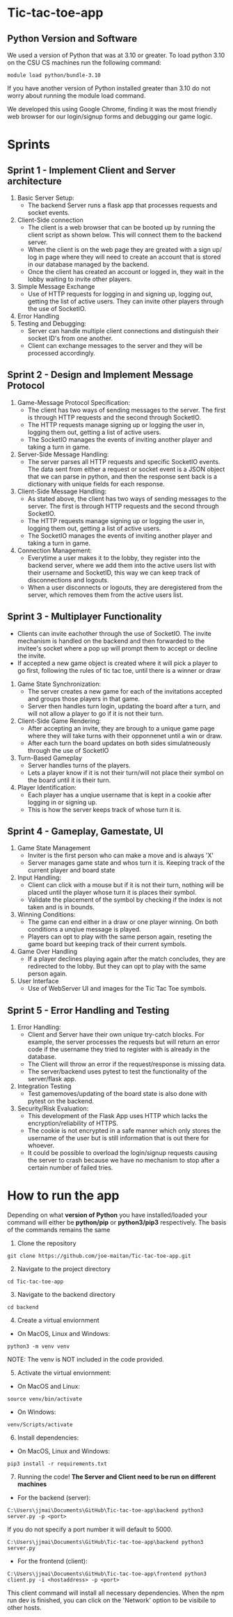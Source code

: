# Tic-tac-toe-app

## Python Version and Software
We used a version of Python that was at 3.10 or greater. To load python 3.10 on the CSU CS machines run the following command:
```
module load python/bundle-3.10
```

If you have another version of Python installed greater than 3.10 do not worry about running the module load command.

We developed this using Google Chrome, finding it was the most friendly web browser for our login/signup forms and debugging our game logic.

# Sprints
## Sprint 1 - Implement Client and Server architecture
1. Basic Server Setup:
   - The backend Server runs a flask app that processes requests and socket events.
2. Client-Side connection
   - The client is a web browser that can be booted up by running the client script as shown below. This will connect them to the backend server.
   - When the client is on the web page they are greated with a sign up/ log in page where they will need to create an account that is stored in our database managed by the backend.
   - Once the client has created an account or logged in, they wait in the lobby waiting to invite other players.
3. Simple Message Exchange
   - Use of HTTP requests for logging in and signing up, logging out, getting the list of active users. They can invite other players through the use of SocketIO.
4. Error Handling
5. Testing and Debugging:
   - Server can handle multiple client connections and distinguish their socket ID's from one another.
   - Client can exchange messages to the server and they will be processed accordingly.

## Sprint 2 - Design and Implement Message Protocol
1. Game-Message Protocol Specification:
   - The client has two ways of sending messages to the server. The first is through HTTP requests and the second through SocketIO.
   - The HTTP requests manage signing up or logging the user in, logging them out, getting a list of active users.
   - The SocketIO manages the events of inviting another player and taking a turn in game.
2. Server-Side Message Handling:
   - The server parses all HTTP requests and specific SocketIO events. The data sent from either a request or socket event is a JSON object that we can parse in python, and then the response sent back is a dictionary with unique fields for each response.
3. Client-Side Message Handling:
   - As stated above, the client has two ways of sending messages to the server. The first is through HTTP requests and the second through SocketIO.
   - The HTTP requests manage signing up or logging the user in, logging them out, getting a list of active users.
   - The SocketIO manages the events of inviting another player and taking a turn in game.
4. Connection Management:
   - Everytime a user makes it to the lobby, they register into the backend server, where we add them into the active users list with their username and SocketID, this way we can keep track of disconnections and logouts.
   - When a user disconnects or logouts, they are deregistered from the server, which removes them from the active users list.

## Sprint 3 - Multiplayer Functionality
- Clients can invite eachother through the use of SocketIO. The invite mechanism is handled on the backend and then forwarded to the invitee's socket where a pop up will prompt them to accept or decline the invite.
- If accepted a new game object is created where it will pick a player to go first, following the rules of tic tac toe, until there is a winner or draw

1. Game State Synchronization:
   - The server creates a new game for each of the invitations accepted and groups those players in that game.
   - Server then handles turn login, updating the board after a turn, and will not allow a player to go if it is not their turn.
2. Client-Side Game Rendering:
   - After accepting an invite, they are brough to a unique game page where they will take turns with their opponnenet until a win or draw.
   - After each turn the board updates on both sides simulatneously through the use of SocketIO
3. Turn-Based Gameplay
   - Server handles turns of the players.
   - Lets a player know if it is not their turn/will not place their symbol on the board until it is their turn.
4. Player Identification:
   - Each player has a unqiue username that is kept in a cookie after logging in or signing up.
   - This is how the server keeps track of whose turn it is.

## Sprint 4 - Gameplay, Gamestate, UI
1. Game State Management
   - Inviter is the first person who can make a move and is always 'X'
   - Server manages game state and whos turn it is. Keeping track of the current player and board state
2. Input Handling:
   - Client can click with a mouse but if it is not their turn, nothing will be placed until the player whose turn it is
    places their symbol.
   - Validate the placement of the symbol by checking if the index is not taken and is in bounds.
4. Winning Conditions:
   - The game can end either in a draw or one player winning. On both conditions a unqiue message is played.
   - Players can opt to play with the same person again, reseting the game board but keeping track of their current symbols.
4. Game Over Handling
   - If a player declines playing again after the match concludes, they are redirected to the lobby. But they can
     opt to play with the same person again.
6. User Interface
   - Use of WebServer UI and images for the Tic Tac Toe symbols.

## Sprint 5 - Error Handling and Testing
1. Error Handling:
   - Client and Server have their own unique try-catch blocks. For example, the server processes the requests but will return an error code if the username they tried to register with is already in the database.
   - The Client will throw an error if the request/response is missing data.
   - The server/backend uses pytest to test the functionality of the server/flask app.
2. Integration Testing
   - Test gamemoves/updating of the board state is also done with pytest on the backend.
3. Security/Risk Evaluation:
   - This development of the Flask App uses HTTP which lacks the encryption/reliability of HTTPS.
   - The cookie is not encrypted in a safe manner which only stores the username of the user but is still information that is out there for whoever.
   - It could be possible to overload the login/signup requests causing the server to crash because we have no mechanism to stop after a certain number of failed tries.

# How to run the app
Depending on what **version of Python** you have installed/loaded your command will either be **python/pip** or **python3/pip3** respectively. The basis of the commands remains the same
1. Clone the repository
```
git clone https://github.com/joe-maitan/Tic-tac-toe-app.git
```

2. Navigate to the project directory
```
cd Tic-tac-toe-app
```

3. Navigate to the backend directory
```
cd backend
```

4. Create a virtual enviornment
* On MacOS, Linux and Windows:
```
python3 -m venv venv
```
NOTE: The venv is NOT included in the code provided.

5. Activate the virtual enviornment:
* On MacOS and Linux:
```
source venv/bin/activate
```

* On Windows:
```
venv/Scripts/activate
```

6. Install dependencies:
* On MacOS, Linux and Windows:
```
pip3 install -r requirements.txt
```

7. Running the code!
**The Server and Client need to be run on different machines**
* For the backend (server):
```
C:\Users\jjmai\Documents\GitHub\Tic-tac-toe-app\backend python3 server.py -p <port>
```
If you do not specify a port number it will default to 5000.
```
C:\Users\jjmai\Documents\GitHub\Tic-tac-toe-app\backend python3 server.py
```
* For the frontend (client):
```
C:\Users\jjmai\Documents\GitHub\Tic-tac-toe-app\frontend python3 client.py -i <hostaddress> -p <port>
```
This client command will install all necessary dependencies. When the npm run dev is finished, you can click on the 'Network' option to be visibile to other hosts.


